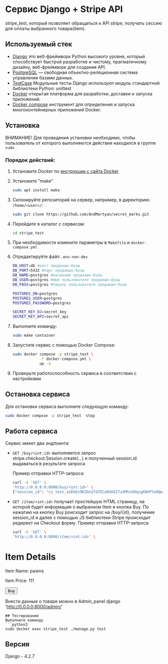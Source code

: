 # Сервис Django + Stripe API

stripe_test, который позволяет обращаться к API stripe, получать сессию для оплаты выбранного товара(item). 

## Используемый стек

- [Django](https://www.djangoproject.com/) это веб-фреймворк Python высокого уровня, который способствует быстрой разработке и чистому, прагматичному дизайну, веб-фреймворк для создания API.
- [PostgreSQL](https://www.postgresql.org) — свободная объектно-реляционная система управления базами данных.
- [TestCase](https://docs.djangoproject.com/en/4.2/topics/testing/overview/) Модульные тесты Django используют модуль стандартной библиотеки Python: unittest
- [Docker](https://docs.docker.com/get-started/overview/) открытая платформа для разработки, доставки и запуска приложений.
- [Docker compose](https://docs.docker.com/compose/) инструмент для определения и запуска многоконтейнерных приложений Docker. 


## Установка 
ВНИМАНИЕ! Для проведения установки необходимо, чтобы пользователь от которого выполняются действия находился в группе `sudo`
### Порядок действий:
1. Установите Docker по [инструкции с сайта Docker](https://docs.docker.com/engine/install/ubuntu/)
2. Установите ”make”
    ```bash
    sudo apt install make
    ```
2. Склонируйте репозиторий на сервер, например, в директорию: `/home/<user>/`:

    ```bash
    sudo git clone https://github.com/AndMartyan/secret_marks.git
    ```
3. Перейдите в каталог с сервисом:

    ```bash
    cd stripe_test
    ```
4. При необходимости измените параметры в `Makefile` и `docker-compose.yml`
5. Отредактируйте файл `.env-non-dev`
   ```bash
   DB_HOST=db #хост продакшн-базы 
   DB_PORT=5432 #порт продакшн-базы 
   DB_NAME=postgres #название продакшн-базы 
   DB_USER=postgres #имя пользователя продакшн-базы 
   DB_PASS=postgres #пароль пользователя продакшн-базы 
   
   POSTGRES_DB=postgres
   POSTGRES_USER=postgres
   POSTGRES_PASSWORD=postgres
   
   SECRET_KEY_DJ=secret_key
   SECRET_KEY_API=secret_api
    ```
6. Выполните команду:

    ```bash
    sudo make container
    ```

7. Запустите сервис с помощью Docker Compose:

    ```bash
    sudo docker compose -p stripe_test \
                -f docker-compose.yml \
                up -d
    ```
8. Проверьте работоспособность сервиса в соответствии с настройками

## Остановка сервиса

Для остановки сервиса выполните следующую команду:

   ```bash
   sudo docker compose -p stripe_test  stop
   ```

## Работа сервиса
Сервис имеет два эндпоинта:

- `GET /buy/<int:id>` выполняется запрос stripe.checkout.Session.create(...) и полученный session.id выдаваться в результате запроса

  Пример отправки HTTP-запроса:
  ```bash
  curl -X 'GET' \
  'http://0.0.0.0:8000/buy/<int:id>' \
  {"session_id": "cs_test_a1EkEv9KZGnZfd7ECeRdnEITa3M5sVDqcgKNVPto8QwAUXxXdnlmjChh6f"}
  ```
  
- `GET /item/<int:id>` получает простейшую HTML страницу, на которой будет информация о выбранном Item и кнопка Buy. По нажатию на кнопку Buy роисходит запрос на /buy/{id}, получение session_id и далее с помощью JS библиотеки Stripe происходит редирект на Checkout форму.
  Пример отправки HTTP-запроса:
  ```bash
  curl -X 'GET' \
  'http://0.0.0.0:8000/item/<int:id>' \
  
<!DOCTYPE html>
<html>
<head>
    <title>Item Page</title>
    <script src="https://js.stripe.com/v3/"></script>
</head>
<body>
    <h1>Item Details</h1>
    <p>Item Name: pawns</p>
    <p>Item Price: 111</p>
    <button onclick="buyItem(1)">Buy</button>

Внести данные о товаре можно в Admin_panel django
'http://0.0.0.0:8000/admin/'
  ```
## Тестирование
Выполните команду 
```python3
sudo docker exec stripe_test ./manage.py test
```


## Версия

Django - 4.2.7